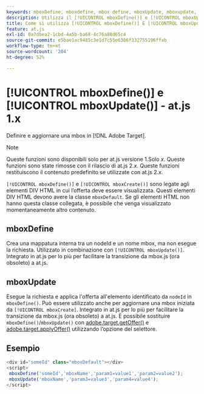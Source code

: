```yaml
---
keywords: mboxDefine, mboxdefine, mbox define, mboxUpdate, mboxupdate, mbox update, at.js, funzioni, funzione, mboxDefine0
description: Utilizza il [!UICONTROL mboxDefine()] e [!UICONTROL mboxUpdate()] funzioni per [!DNL Adobe Target] Libreria JavaScript at.js per definire o aggiornare una mbox. (at.js 1.x)
title: Come si utilizza [!UICONTROL mboxDefine()] E [!UICONTROL mboxUpdate()] Funzioni?
feature: at.js
exl-id: 0a7dbea2-1cbd-4a5b-ba68-4c76a88d65c4
source-git-commit: e5bae1ac9485c3e1d7c55e6386f332755196ffab
workflow-type: tm+mt
source-wordcount: '204'
ht-degree: 52%

---
```


# [!UICONTROL mboxDefine()] e [!UICONTROL mboxUpdate()] - at.js 1.x

Definire e aggiornare una mbox in [!DNL Adobe Target].

>[!NOTE]
>
>Queste funzioni sono disponibili solo per at.js versione 1.Solo *x*. Queste funzioni sono state rimosse con il rilascio di at.js 2.*x*. Queste funzioni restituiscono il contenuto predefinito se utilizzate con at.js 2.*x*.

`[!UICONTROL mboxDefine()]` e `[!UICONTROL mboxCreate()]` sono legate agli elementi DIV HTML in cui l’offerta deve essere visualizzata. Questi elementi DIV HTML devono avere la classe `mboxDefault`. Se gli elementi HTML non hanno questa classe collegata, è possibile che venga visualizzato momentaneamente altro contenuto.

## mboxDefine

Crea una mappatura interna tra un nodeId e un nome mbox, ma non esegue la richiesta. Utilizzato in combinazione con `[!UICONTROL mboxUpdate()]`. Integrato in at.js per lo più per facilitare la transizione da mbox.js (ora obsoleto) a at.js.

## mboxUpdate

Esegue la richiesta e applica l&#39;offerta all&#39;elemento identificato da `nodeId` in `mboxDefine()`. Può essere utilizzato anche per aggiornare una mbox iniziata da `[!UICONTROL mboxCreate]`. Integrato in at.js per lo più per facilitare la transizione da mbox.js (ora obsoleto) a at.js. È possibile sostituire `mboxDefine()`/`mboxUpdate()` con [adobe.target.getOffer()](/help/dev/implement/client-side/atjs/atjs-functions/adobe-target-getoffer.md) e [adobe.target.applyOffer()](/help/dev/implement/client-side/atjs/atjs-functions/adobe-target-applyoffer.md) utilizzando l’opzione del selettore.

## Esempio

```javascript {line-numbers="true"}
<div id="someId" class="mboxDefault"></div> 
<script> 
 mboxDefine('someId','mboxName','param1=value1','param2=value2'); 
 mboxUpdate('mboxName','param3=value3','param4=value4'); 
</script>
```
